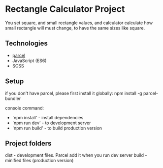 # Rectangle Calculator Project
You set square, and small rectangle values, and calculator calculate how small rectangle will must change, to have the same sizes like square.

## Technologies
* [parcel](https://parceljs.org/) 
* JavaScript (ES6)
* SCSS

## Setup
if you don't have parcel, please first install it globally:
npm install -g parcel-bundler

console command:
* 'npm install' - install dependencies
* 'npm run dev' - to development server
* 'npm run build' - to build production version

## Project folders
dist - development files. Parcel add it when you run dev server
build - minified files (production version)
